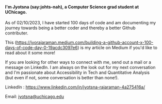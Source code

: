 #### I'm Jyotsna (say:johts-nah), a Computer Science grad student at UChicago.

As of 02/10/2023, I have started 100 days of code and am documenting my journey towards being a better coder and thereby a better Github contributer.

This (https://jyorajaraman.medium.com/building-a-github-account-x-100-days-of-code-day-0-19acdc3097e6) is my article on Medium if you'd like to read about it some more! 

If you are looking for other ways to connect with me, send out a mail or a message on LinkedIn. I am always on the look out for my next conversation and I'm passionate about  Accessibility in Tech and Quantitative Analysis (but even if not, some conversation is better than none!). 

LinkedIn : https://www.linkedin.com/in/jyotsna-rajaraman-4a275416a/

Email: jyotsna@uchicago.edu 
